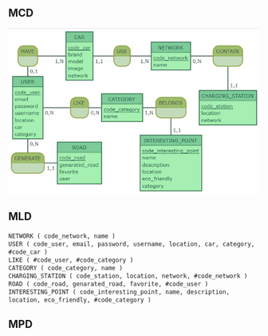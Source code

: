 
## MCD


![mcd](./images/MCD_FINAL.png)


## MLD


```CAR ( code_car, brand, model, image, network, #code_network )
NETWORK ( code_network, name )
USER ( code_user, email, password, username, location, car, category, #code_car )
LIKE ( #code_user, #code_category )
CATEGORY ( code_category, name )
CHARGING_STATION ( code_station, location, network, #code_network )
ROAD ( code_road, genarated_road, favorite, #code_user )
INTERESTING_POINT ( code_interesting_point, name, description, location, eco_friendly, #code_category )
```


## MPD